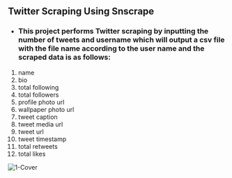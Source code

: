 ## Twitter Scraping Using Snscrape

* ### This project performs Twitter scraping by inputting the number of tweets and username which will output a csv file with the file name according to the user name and the scraped data is as follows:
 1. name
 2. bio
 3. total following
 4. total followers
 5. profile photo url
 6. wallpaper photo url
 7. tweet caption
 8. tweet media url
 9. tweet url
 10. tweet timestamp
 11. total retweets
 12. total likes
  
![1-Cover](https://user-images.githubusercontent.com/91950433/218284399-86eb13e2-ce17-4214-a43a-4098786bc9c5.png)


